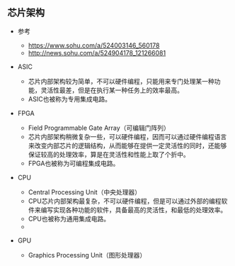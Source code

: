 ## 芯片架构
- 参考 
    - https://www.sohu.com/a/524003146_560178
    - http://news.sohu.com/a/524904178_121266081

- ASIC
    - 芯片内部架构较为简单，不可以硬件编程，只能用来专门处理某一种功能，灵活性最差，但是在执行某一种任务上的效率最高。
    - ASIC也被称为专用集成电路。
- FPGA
    - Field Programmable Gate Array（可编辑门阵列）
    - 芯片内部架构稍微复杂一些，可以硬件编程，因而可以通过硬件编程语言来改变内部芯片的逻辑结构，从而能够在提供一定灵活性的同时，还能够保证较高的处理效率，算是在灵活性和性能上取了个折中。
    - FPGA也被称为可编程集成电路。
- CPU
    - Central Processing Unit（中央处理器）
    - CPU芯片内部架构最复杂，不可以硬件编程，但是可以通过外部的编程软件来编写实现各种功能的软件，具备最高的灵活性，和最低的处理效率。
    - CPU也被称为通用集成电路。
    - 
- GPU
    - Graphics Processing Unit（图形处理器）